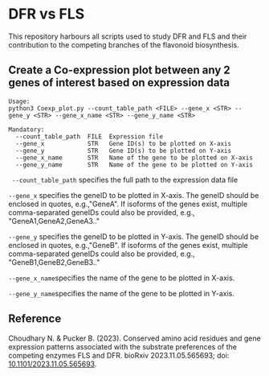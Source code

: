 # DFR vs FLS
This repository harbours all scripts used to study DFR and FLS and their contribution to the competing branches of the flavonoid biosynthesis.

## Create a Co-expression plot between any 2 genes of interest based on expression data
```
Usage:
python3 Coexp_plot.py --count_table_path <FILE> --gene_x <STR> --gene_y <STR> --gene_x_name <STR> --gene_y_name <STR>

Mandatory:
  --count_table_path  FILE  Expression file
  --gene_x            STR   Gene ID(s) to be plotted on X-axis
  --gene_y            STR   Gene ID(s) to be plotted on Y-axis 
  --gene_x_name       STR   Name of the gene to be plotted on X-axis 
  --gene_y_name       STR   Name of the gene to be plotted on Y-axis
  ```

``` --count_table_path``` specifies the full path to the expression data file

```--gene_x``` specifies the geneID to be plotted in X-axis. The geneID should be enclosed in quotes, e.g.,"GeneA". If isoforms of the genes exist, multiple comma-separated geneIDs could also be provided, e.g., "GeneA1,GeneA2,GeneA3.." 

```--gene_y``` specifies the geneID to be plotted in Y-axis. The geneID should be enclosed in quotes, e.g.,"GeneB". If isoforms of the genes exist, multiple comma-separated geneIDs could also be provided, e.g., "GeneB1,GeneB2,GeneB3.."

```--gene_x_name```specifies the name of the gene to be plotted in X-axis. 

```--gene_y_name```specifies the name of the gene to be plotted in Y-axis.

## Reference
Choudhary N. & Pucker B. (2023). Conserved amino acid residues and gene expression patterns associated with the substrate preferences of the competing enzymes FLS and DFR. bioRxiv 2023.11.05.565693; doi: [10.1101/2023.11.05.565693](https://doi.org/10.1101/2023.11.05.565693).
